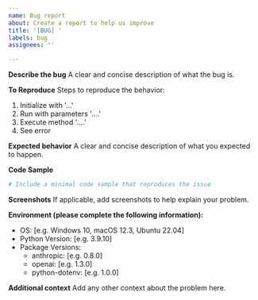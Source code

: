 ```yaml
---
name: Bug report
about: Create a report to help us improve
title: '[BUG] '
labels: bug
assignees: ''

---
```


**Describe the bug**
A clear and concise description of what the bug is.

**To Reproduce**
Steps to reproduce the behavior:
1. Initialize with '...'
2. Run with parameters '....'
3. Execute method '....'
4. See error

**Expected behavior**
A clear and concise description of what you expected to happen.

**Code Sample**
```python
# Include a minimal code sample that reproduces the issue
```

**Screenshots**
If applicable, add screenshots to help explain your problem.

**Environment (please complete the following information):**
 - OS: [e.g. Windows 10, macOS 12.3, Ubuntu 22.04]
 - Python Version: [e.g. 3.9.10]
 - Package Versions:
   - anthropic: [e.g. 0.8.0]
   - openai: [e.g. 1.3.0]
   - python-dotenv: [e.g. 1.0.0]

**Additional context**
Add any other context about the problem here.